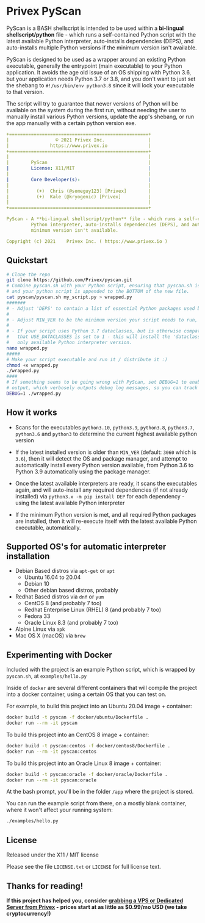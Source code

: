 # Privex PyScan

PyScan is a BASH shellscript is intended to be used within a **bi-lingual shellscript/python** file - which runs a self-contained
Python script with the latest available Python interpreter, auto-installs dependencies (DEPS), and auto-installs
multiple Python versions if the minimum version isn't available.

PyScan is designed to be used as a wrapper around an existing Python executable, generally the entrypoint (main executable)
to your Python application. It avoids the age old issue of an OS shipping with Python 3.6, but your application needs Python 3.7 or 3.8,
and you don't want to just set the shebang to `#!/usr/bin/env python3.8` since it will lock your executable to that version.

The script will try to guarantee that newer versions of Python will be available on the system during the first run, without needing
the user to manually install various Python versions, update the app's shebang, or run the app manually with a certain python version exe.

```yml
+===================================================+
|                 © 2021 Privex Inc.                |
|               https://www.privex.io               |
+===================================================+
|                                                   |
|        PyScan                                     |
|        License: X11/MIT                           |
|                                                   |
|        Core Developer(s):                         |
|                                                   |
|          (+)  Chris (@someguy123) [Privex]        |
|          (+)  Kale (@kryogenic) [Privex]          |
|                                                   |
+===================================================+

PyScan - A **bi-lingual shellscript/python** file - which runs a self-contained Python script with the latest available 
         Python interpreter, auto-installs dependencies (DEPS), and auto-installs multiple Python versions if the 
         minimum version isn't available.

Copyright (c) 2021    Privex Inc. ( https://www.privex.io )
```

## Quickstart

```sh
# Clone the repo
git clone https://github.com/Privex/pyscan.git
# Combine pyscan.sh with your Python script, ensuring that pyscan.sh is first,
# and your python script is appended to the BOTTOM of the new file.
cat pyscan/pyscan.sh my_script.py > wrapped.py
#######
# - Adjust 'DEPS' to contain a list of essential Python packages used by your application
#
# - Adjust MIN_VER to be the minimum version your script needs to run, e.g. 3070 for 3.7, 3080 for 3.8.
#
# - If your script uses Python 3.7 dataclasses, but is otherwise compatible with 3.6, then ensure
#   that USE_DATACLASSES is set to 1 - this will install the 'dataclasses' package only if 3.6 is the
#   only available Python interpreter version.
nano wrapped.py
#####
# Make your script executable and run it / distribute it :)
chmod +x wrapped.py
./wrapped.py
####
# If something seems to be going wrong with PyScan, set DEBUG=1 to enable debugging
# output, which verbosely outputs debug log messages, so you can track where it went wrong.
DEBUG=1 ./wrapped.py
```

## How it works

- Scans for the executables `python3.10`, `python3.9`, `python3.8`, `python3.7`, `python3.6` and `python3`
  to determine the current highest available python version

- If the latest installed version is older than `MIN_VER` (default: `3060` which is `3.6`), then it will
  detect the OS and package manager, and attempt to automatically install every Python version available,
  from Python 3.6 to Python 3.9 automatically using the package manager.

- Once the latest available interpreters are ready, it scans the executables again, and will auto-install any required dependencies
  (if not already installed) via `python3.x -m pip install DEP` for each dependency - using the latest available Python interpreter

- If the minimum Python version is met, and all required Python packages are installed, then it will re-execute itself with
  the latest available Python executable, automatically.

## Supported OS's for automatic interpreter installation

- Debian Based distros via `apt-get` or `apt`
  - Ubuntu 16.04 to 20.04
  - Debian 10
  - Other debian based distros, probably
- Redhat Based distros via `dnf` or `yum`
  - CentOS 8 (and probably 7 too)
  - Redhat Enterprise Linux (RHEL) 8 (and probably 7 too)
  - Fedora 33
  - Oracle Linux 8.3 (and probably 7 too)
- Alpine Linux via `apk`
- Mac OS X (macOS) via `brew`

## Experimenting with Docker

Included with the project is an example Python script, which is wrapped by `pyscan.sh`, at `examples/hello.py`

Inside of `docker` are several different containers that will compile the project into a docker container, using a certain
OS that you can test on.

For example, to build this project into an Ubuntu 20.04 image + container:

```sh
docker build -t pyscan -f docker/ubuntu/Dockerfile .
docker run --rm -it pyscan
```

To build this project into an CentOS 8 image + container:

```sh
docker build -t pyscan:centos -f docker/centos8/Dockerfile .
docker run --rm -it pyscan:centos
```

To build this project into an Oracle Linux 8 image + container:

```sh
docker build -t pyscan:oracle -f docker/oracle/Dockerfile .
docker run --rm -it pyscan:oracle
```

At the bash prompt, you'll be in the folder `/app` where the project is stored.

You can run the example script from there, on a mostly blank container, where it won't affect your running system:

```sh
./examples/hello.py
```

## License

Released under the X11 / MIT license


Please see the file `LICENSE.txt` or `LICENSE` for full license text.

## Thanks for reading!

**If this project has helped you, consider [grabbing a VPS or Dedicated Server from Privex](https://www.privex.io) -**
**prices start at as little as $0.99/mo USD (we take cryptocurrency!)**

